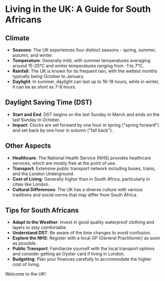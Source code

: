 # Living in the UK: A Guide for South Africans

## Climate
- **Seasons**: The UK experiences four distinct seasons - spring, summer, autumn, and winter.
- **Temperature**: Generally mild, with summer temperatures averaging around 15-25°C and winter temperatures ranging from -1 to 7°C.
- **Rainfall**: The UK is known for its frequent rain, with the wettest months typically being October to January.
- **Daylight**: In summer, daylight can last up to 16-18 hours, while in winter, it can be as short as 7-8 hours.

## Daylight Saving Time (DST)
- **Start and End**: DST begins on the last Sunday in March and ends on the last Sunday in October.
- **Impact**: Clocks are set forward by one hour in spring ("spring forward") and set back by one hour in autumn ("fall back").

## Other Aspects
- **Healthcare**: The National Health Service (NHS) provides healthcare services, which are mostly free at the point of use.
- **Transport**: Extensive public transport network including buses, trains, and the London Underground.
- **Cost of Living**: Generally higher than in South Africa, particularly in cities like London.
- **Cultural Differences**: The UK has a diverse culture with various traditions and social norms that may differ from South Africa.

## Tips for South Africans
- **Adapt to the Weather**: Invest in good quality waterproof clothing and layers to stay comfortable.
- **Understand DST**: Be aware of the time changes to avoid confusion.
- **Explore the NHS**: Register with a local GP (General Practitioner) as soon as possible.
- **Public Transport**: Familiarize yourself with the local transport options and consider getting an Oyster card if living in London.
- **Budgeting**: Plan your finances carefully to accommodate the higher cost of living.

Welcome to the UK!